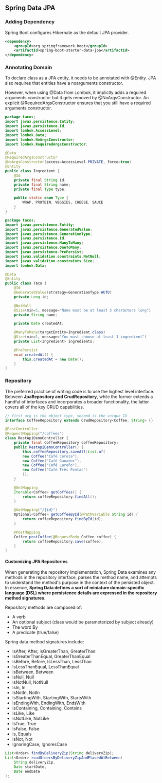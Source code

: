 ## Spring Data JPA

### Adding Dependency

Spring Boot configures Hibernate as the default JPA provider.

```xml
<dependency>
    <groupId>org.springframework.boot</groupId>
    <artifactId>spring-boot-starter-data-jpa</artifactId>
</dependency>
```

### Annotating Domain

To declare class as a JPA entity, it needs to be annotated with @Entity. JPA also requires that entities have a noarguments constructor.

However, when using @Data from Lombok, it implictly adds a required arguments constructor but it gets removed by @NoArgsConstructor. An explicit @RequiredArgsConstructor ensures that you still have a required arguments constructor.

```java
package tacos;
import javax.persistence.Entity;
import javax.persistence.Id;
import lombok.AccessLevel;
import lombok.Data;
import lombok.NoArgsConstructor;
import lombok.RequiredArgsConstructor;

@Data
@RequiredArgsConstructor
@NoArgsConstructor(access=AccessLevel.PRIVATE, force=true)
@Entity
public class Ingredient {
    @Id
    private final String id;
    private final String name;
    private final Type type;

    public static enum Type {
        WRAP, PROTEIN, VEGGIES, CHEESE, SAUCE
    }
}
```

```java
package tacos;
import javax.persistence.Entity;
import javax.persistence.GeneratedValue;
import javax.persistence.GenerationType;
import javax.persistence.Id;
import javax.persistence.ManyToMany;
import javax.persistence.OneToMany;
import javax.persistence.PrePersist;
import javax.validation.constraints.NotNull;
import javax.validation.constraints.Size;
import lombok.Data;

@Data
@Entity
public class Taco {
    @Id
    @GeneratedValue(strategy=GenerationType.AUTO)
    private Long id;

    @NotNull
    @Size(min=5, message="Name must be at least 5 characters long")
    private String name;

    private Date createdAt;

    @ManyToMany(targetEntity=Ingredient.class)
    @Size(min=1, message="You must choose at least 1 ingredient")
    private List<Ingredient> ingredients;

    @PrePersist
    void createdAt() {
        this.createdAt = new Date();
    }
}
```

### Repository

The preferred practice of writing code is to use the highest level interface. Between **JpaRepository and CrudRepository**, while the former extends a handful of interfaces and incorporates a broader functionality, the latter covers all of the key CRUD capabilities.

```java
// first arg is the object type, second is the unique ID
interface CoffeeRepository extends CrudRepository<Coffee, String> {}

@RestController
@RequestMapping("/coffees")
class RestApiDemoController {
    private final CoffeeRepository coffeeRepository;
    public RestApiDemoController() {
        this.coffeeRepository.saveAll(List.of(
        new Coffee("Café Cereza"),
        new Coffee("Café Ganador"),
        new Coffee("Café Lareño"),
        new Coffee("Café Três Pontas")
        ));
    }

    @GetMapping
    Iterable<Coffee> getCoffees() {
        return coffeeRepository.findAll();
    }

    @GetMapping("/{id}")
    Optional<Coffee> getCoffeeById(@PathVariable String id) {
        return coffeeRepository.findById(id);
    }

    @PostMapping
    Coffee postCoffee(@RequestBody Coffee coffee) {
        return coffeeRepository.save(coffee);
    }
}
```

#### Customizing JPA Repositories

When generating the repository implementation, Spring Data examines any methods in the repository interface, parses the method name, and attempts to understand the method's purpose in the context of the persisted object. In essence, **Spring Data defines a sort of miniature domain-specific language (DSL) where persistence details are expressed in the repository method signatures**.

Repository methods are composed of:

- A verb
- An optional subject (class would be parameterized by subject already)
- The word By
- A predicate (true/false)

Spring data method signatures include:

- IsAfter, After, IsGreaterThan, GreaterThan
- IsGreaterThanEqual, GreaterThanEqual
- IsBefore, Before, IsLessThan, LessThan
- IsLessThanEqual, LessThanEqual
- IsBetween, Between
- IsNull, Null
- IsNotNull, NotNull
- IsIn, In
- IsNotIn, NotIn
- IsStartingWith, StartingWith, StartsWith
- IsEndingWith, EndingWith, EndsWith
- IsContaining, Containing, Contains
- IsLike, Like
- IsNotLike, NotLike
- IsTrue, True
- IsFalse, False
- Is, Equals
- IsNot, Not
- IgnoringCase, IgnoresCase

```java
List<Order> findByDeliveryZip(String deliveryZip);
List<Order> readOrdersByDeliveryZipAndPlacedAtBetween(
    String deliveryZip,
    Date startDate,
    Date endDate
);
```
